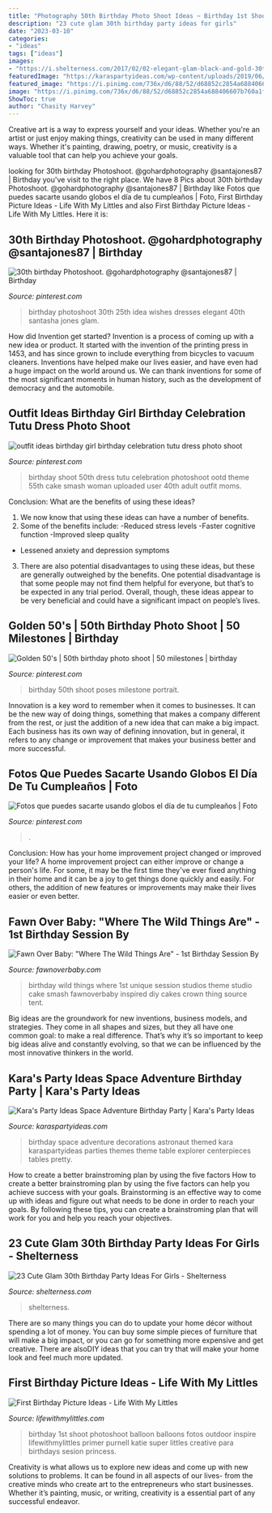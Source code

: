```yaml
---
title: "Photography 50th Birthday Photo Shoot Ideas ~ Birthday 1st Shoot Photoshoot Balloon Balloons Fotos Outdoor Inspire Lifewithmylittles Primer Purnell Katie Super Littles Creative Para Birthdays Sesion Princess"
description: "23 cute glam 30th birthday party ideas for girls"
date: "2023-03-10"
categories:
- "ideas"
tags: ["ideas"]
images:
- "https://i.shelterness.com/2017/02/02-elegant-glam-black-and-gold-30th-birthday-party-with-white-florals.jpg"
featuredImage: "https://karaspartyideas.com/wp-content/uploads/2019/06/Space-Adventure-Birthday-Party-via-Karas-Party-Ideas-KarasPartyIdeas.com11.jpeg"
featured_image: "https://i.pinimg.com/736x/d6/88/52/d68852c2854a688406607b760a1fd12d.jpg"
image: "https://i.pinimg.com/736x/d6/88/52/d68852c2854a688406607b760a1fd12d.jpg"
ShowToc: true
author: "Chasity Harvey"
---
```



Creative art is a way to express yourself and your ideas. Whether you're an artist or just enjoy making things, creativity can be used in many different ways. Whether it's painting, drawing, poetry, or music, creativity is a valuable tool that can help you achieve your goals.

	

		
looking for 30th birthday Photoshoot. @gohardphotography @santajones87 | Birthday you've visit to the right place. We have 8 Pics about 30th birthday Photoshoot. @gohardphotography @santajones87 | Birthday like Fotos que puedes sacarte usando globos el día de tu cumpleaños | Foto, First Birthday Picture Ideas - Life With My Littles and also First Birthday Picture Ideas - Life With My Littles. Here it is:
		
    
## 30th Birthday Photoshoot. @gohardphotography @santajones87 | Birthday

<img loading=lazy src="https://i.pinimg.com/736x/d6/88/52/d68852c2854a688406607b760a1fd12d.jpg" onerror="this.onerror=null;this.src='https://tse3.mm.bing.net/th?id=OIP.jMUw_21BZuTqrAMAbqpPOwHaLH&amp;pid=15.1';" alt="30th birthday Photoshoot. @gohardphotography @santajones87 | Birthday">

_Source: pinterest.com_

>birthday photoshoot 30th 25th idea wishes dresses elegant 40th santasha jones glam. 

	

How did Invention get started?
Invention is a process of coming up with a new idea or product. It started with the invention of the printing press in 1453, and has since grown to include everything from bicycles to vacuum cleaners. Inventions have helped make our lives easier, and have even had a huge impact on the world around us. We can thank inventions for some of the most significant moments in human history, such as the development of democracy and the automobile.

    
## Outfit Ideas Birthday Girl Birthday Celebration Tutu Dress Photo Shoot

<img loading=lazy src="https://i.pinimg.com/originals/d4/84/39/d484395a9de1dcd2fc7597d71a43f85e.jpg" onerror="this.onerror=null;this.src='https://tse4.mm.bing.net/th?id=OIP.j12WcOADyCPvURSjQKIWNwHaKw&amp;pid=15.1';" alt="outfit ideas birthday girl birthday celebration tutu dress photo shoot">

_Source: pinterest.com_

>birthday shoot 50th dress tutu celebration photoshoot ootd theme 55th cake smash woman uploaded user 40th adult outfit moms. 

	

Conclusion: What are the benefits of using these ideas?
1. We now know that using these ideas can have a number of benefits.
2. Some of the benefits include: 
-Reduced stress levels 
-Faster cognitive function 
-Improved sleep quality 
- Lessened anxiety and depression symptoms 
3. There are also potential disadvantages to using these ideas, but these are generally outweighed by the benefits. One potential disadvantage is that some people may not find them helpful for everyone, but that’s to be expected in any trial period. Overall, though, these ideas appear to be very beneficial and could have a significant impact on people’s lives.

    
## Golden 50&#039;s | 50th Birthday Photo Shoot | 50 Milestones | Birthday

<img loading=lazy src="https://i.pinimg.com/736x/e3/62/67/e362675fbc0518db03abed3846e25240--birthday-photo-shoots-birthday-photos.jpg" onerror="this.onerror=null;this.src='https://tse1.mm.bing.net/th?id=OIP.N1xRIFMUXUOmFXaCitcwBgHaLH&amp;pid=15.1';" alt="Golden 50&#039;s | 50th birthday photo shoot | 50 milestones | birthday">

_Source: pinterest.com_

>birthday 50th shoot poses milestone portrait. 

	

Innovation is a key word to remember when it comes to businesses. It can be the new way of doing things, something that makes a company different from the rest, or just the addition of a new idea that can make a big impact. Each business has its own way of defining innovation, but in general, it refers to any change or improvement that makes your business better and more successful.

    
## Fotos Que Puedes Sacarte Usando Globos El Día De Tu Cumpleaños | Foto

<img loading=lazy src="https://i.pinimg.com/736x/46/2e/bb/462ebbd81b70fc8892900288914222e8.jpg" onerror="this.onerror=null;this.src='https://tse3.mm.bing.net/th?id=OIP.HmqaoJNGYOx7y41Kr41NQQHaLH&amp;pid=15.1';" alt="Fotos que puedes sacarte usando globos el día de tu cumpleaños | Foto">

_Source: pinterest.com_

>. 

	

Conclusion: How has your home improvement project changed or improved your life?
A home improvement project can either improve or change a person's life. For some, it may be the first time they've ever fixed anything in their home and it can be a joy to get things done quickly and easily. For others, the addition of new features or improvements may make their lives easier or even better.

    
## Fawn Over Baby: &quot;Where The Wild Things Are&quot; - 1st Birthday Session By

<img loading=lazy src="https://1.bp.blogspot.com/-H6r6vd2K7EU/U_I_q-A8diI/AAAAAAAAQvg/pjH-_rSywDw/s1600/SD-0495%2Bcopy.jpg" onerror="this.onerror=null;this.src='https://tse3.mm.bing.net/th?id=OIP.qKj_qFH2SV61Tv7XoNwNfwHaLI&amp;pid=15.1';" alt="Fawn Over Baby: &quot;Where The Wild Things Are&quot; - 1st Birthday Session By">

_Source: fawnoverbaby.com_

>birthday wild things where 1st unique session studios theme studio cake smash fawnoverbaby inspired diy cakes crown thing source tent. 

	

Big ideas are the groundwork for new inventions, business models, and strategies. They come in all shapes and sizes, but they all have one common goal: to make a real difference. That’s why it’s so important to keep big ideas alive and constantly evolving, so that we can be influenced by the most innovative thinkers in the world.

    
## Kara&#039;s Party Ideas Space Adventure Birthday Party | Kara&#039;s Party Ideas

<img loading=lazy src="https://karaspartyideas.com/wp-content/uploads/2019/06/Space-Adventure-Birthday-Party-via-Karas-Party-Ideas-KarasPartyIdeas.com11.jpeg" onerror="this.onerror=null;this.src='https://tse3.mm.bing.net/th?id=OIP.81diPbMpXC1yTorjpW0ZTwHaLH&amp;pid=15.1';" alt="Kara&#039;s Party Ideas Space Adventure Birthday Party | Kara&#039;s Party Ideas">

_Source: karaspartyideas.com_

>birthday space adventure decorations astronaut themed kara karaspartyideas parties themes theme table explorer centerpieces tables pretty. 

	

How to create a better brainstroming plan by using the five factors
How to create a better brainstroming plan by using the five factors can help you achieve success with your goals. Brainstorming is an effective way to come up with ideas and figure out what needs to be done in order to reach your goals. By following these tips, you can create a brainstroming plan that will work for you and help you reach your objectives.

    
## 23 Cute Glam 30th Birthday Party Ideas For Girls - Shelterness

<img loading=lazy src="https://i.shelterness.com/2017/02/02-elegant-glam-black-and-gold-30th-birthday-party-with-white-florals.jpg" onerror="this.onerror=null;this.src='https://tse1.mm.bing.net/th?id=OIP.wKxKnzGlKGmc1ZgeaDmjbwHaLH&amp;pid=15.1';" alt="23 Cute Glam 30th Birthday Party Ideas For Girls - Shelterness">

_Source: shelterness.com_

>shelterness. 

	

There are so many things you can do to update your home décor without spending a lot of money. You can buy some simple pieces of furniture that will make a big impact, or you can go for something more expensive and get creative. There are alsoDIY ideas that you can try that will make your home look and feel much more updated.

    
## First Birthday Picture Ideas - Life With My Littles

<img loading=lazy src="https://farm6.staticflickr.com/5751/20748202635_e307e2bc76_c.jpg" onerror="this.onerror=null;this.src='https://tse2.mm.bing.net/th?id=OIP.wgC1QXDud-uY5_nhsbYSVgHaLG&amp;pid=15.1';" alt="First Birthday Picture Ideas - Life With My Littles">

_Source: lifewithmylittles.com_

>birthday 1st shoot photoshoot balloon balloons fotos outdoor inspire lifewithmylittles primer purnell katie super littles creative para birthdays sesion princess. 

	

Creativity is what allows us to explore new ideas and come up with new solutions to problems. It can be found in all aspects of our lives- from the creative minds who create art to the entrepreneurs who start businesses. Whether it’s painting, music, or writing, creativity is a essential part of any successful endeavor.

